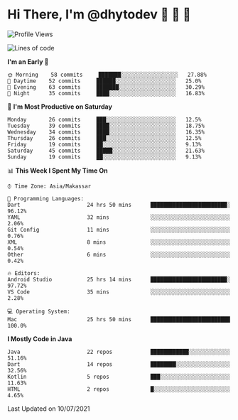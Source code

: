 # Hi There, I'm @dhytodev 👋 👋 👋

<!--
**DhytoDev/dhytodev** is a ✨ _special_ ✨ repository because its `README.md` (this file) appears on your GitHub profile.

Here are some ideas to get you started:

- 🔭 I’m currently working on ...
- 🌱 I’m currently learning ...
- 👯 I’m looking to collaborate on ...
- 🤔 I’m looking for help with ...
- 💬 Ask me about ...
- 📫 How to reach me: ...
- 😄 Pronouns: ...
- ⚡ Fun fact: ...
-->

<!--START_SECTION:waka-->
![Profile Views](http://img.shields.io/badge/Profile%20Views-7-blue)

![Lines of code](https://img.shields.io/badge/From%20Hello%20World%20I%27ve%20Written-275834%20lines%20of%20code-blue)

**I'm an Early 🐤** 

```text
🌞 Morning    58 commits     ███████░░░░░░░░░░░░░░░░░░   27.88% 
🌆 Daytime    52 commits     ██████░░░░░░░░░░░░░░░░░░░   25.0% 
🌃 Evening    63 commits     ███████░░░░░░░░░░░░░░░░░░   30.29% 
🌙 Night      35 commits     ████░░░░░░░░░░░░░░░░░░░░░   16.83%

```
📅 **I'm Most Productive on Saturday** 

```text
Monday       26 commits     ███░░░░░░░░░░░░░░░░░░░░░░   12.5% 
Tuesday      39 commits     ████░░░░░░░░░░░░░░░░░░░░░   18.75% 
Wednesday    34 commits     ████░░░░░░░░░░░░░░░░░░░░░   16.35% 
Thursday     26 commits     ███░░░░░░░░░░░░░░░░░░░░░░   12.5% 
Friday       19 commits     ██░░░░░░░░░░░░░░░░░░░░░░░   9.13% 
Saturday     45 commits     █████░░░░░░░░░░░░░░░░░░░░   21.63% 
Sunday       19 commits     ██░░░░░░░░░░░░░░░░░░░░░░░   9.13%

```


📊 **This Week I Spent My Time On** 

```text
⌚︎ Time Zone: Asia/Makassar

💬 Programming Languages: 
Dart                     24 hrs 50 mins      ████████████████████████░   96.12% 
YAML                     32 mins             ░░░░░░░░░░░░░░░░░░░░░░░░░   2.06% 
Git Config               11 mins             ░░░░░░░░░░░░░░░░░░░░░░░░░   0.76% 
XML                      8 mins              ░░░░░░░░░░░░░░░░░░░░░░░░░   0.54% 
Other                    6 mins              ░░░░░░░░░░░░░░░░░░░░░░░░░   0.42%

🔥 Editors: 
Android Studio           25 hrs 14 mins      ████████████████████████░   97.72% 
VS Code                  35 mins             ░░░░░░░░░░░░░░░░░░░░░░░░░   2.28%

💻 Operating System: 
Mac                      25 hrs 50 mins      █████████████████████████   100.0%

```

**I Mostly Code in Java** 

```text
Java                     22 repos            ████████████░░░░░░░░░░░░░   51.16% 
Dart                     14 repos            ████████░░░░░░░░░░░░░░░░░   32.56% 
Kotlin                   5 repos             ███░░░░░░░░░░░░░░░░░░░░░░   11.63% 
HTML                     2 repos             █░░░░░░░░░░░░░░░░░░░░░░░░   4.65%

```



 Last Updated on 10/07/2021
<!--END_SECTION:waka-->
